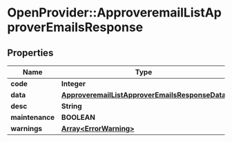 # OpenProvider::ApproveremailListApproverEmailsResponse

## Properties
Name | Type | Description | Notes
------------ | ------------- | ------------- | -------------
**code** | **Integer** |  | [optional] 
**data** | [**ApproveremailListApproverEmailsResponseData**](ApproveremailListApproverEmailsResponseData.md) |  | [optional] 
**desc** | **String** |  | [optional] 
**maintenance** | **BOOLEAN** |  | [optional] 
**warnings** | [**Array&lt;ErrorWarning&gt;**](ErrorWarning.md) |  | [optional] 

